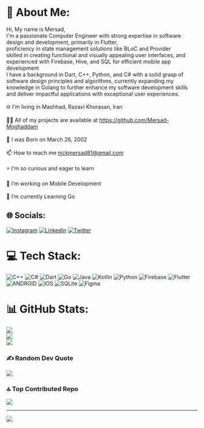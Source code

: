 # 💫 About Me:
Hi, My name is Mersad, <br>I'm a passionate Computer Engineer with strong expertise in software design and development, primarily in Flutter,<br>proficiency in state management solutions like BLoC and Provider<br> skilled in creating functional and visually appealing user interfaces, and experienced with Firebase, Hive, and SQL for efficient mobile app development<br>I have a background in Dart, C++, Python, and C# with a solid grasp of software design principles and algorithms, currently expanding my knowledge in Golang to further enhance my software development skills and deliver impactful applications with exceptional user experiences.<br><br>🌐 I'm living in Mashhad, Razavi Khorasan, Iran<br><br>👨‍💻 All of my projects are available at https://github.com/Mersad-Moghaddam<br><br>🎂 I was Born on March 26, 2002<br><br>📫 How to reach me nickmersad81@gmail.com<br><br>⚡ I'm so curious and eager to learn<br><br>🔭 I’m  working on Mobile Development<br><br>🌱 I’m currently Learning  Go <br>


## 🌐 Socials:
[![Instagram](https://img.shields.io/badge/Instagram-%23E4405F.svg?logo=Instagram&logoColor=white)](https://instagram.com/mersad.moghaddam) [![LinkedIn](https://img.shields.io/badge/LinkedIn-%230077B5.svg?logo=linkedin&logoColor=white)](https://linkedin.com/in/mersad-moghaddam) [![Twitter](https://img.shields.io/badge/Twitter-%231DA1F2.svg?logo=Twitter&logoColor=white)](https://twitter.com/mersadmoghaddam) 

# 💻 Tech Stack:
![C++](https://img.shields.io/badge/c++-%2300599C.svg?style=for-the-badge&logo=c%2B%2B&logoColor=white) ![C#](https://img.shields.io/badge/c%23-%23239120.svg?style=for-the-badge&logo=c-sharp&logoColor=white) ![Dart](https://img.shields.io/badge/dart-%230175C2.svg?style=for-the-badge&logo=dart&logoColor=white) ![Go](https://img.shields.io/badge/go-%2300ADD8.svg?style=for-the-badge&logo=go&logoColor=white) ![Java](https://img.shields.io/badge/java-%23ED8B00.svg?style=for-the-badge&logo=java&logoColor=white) ![Kotlin](https://img.shields.io/badge/kotlin-%230095D5.svg?style=for-the-badge&logo=kotlin&logoColor=white) ![Python](https://img.shields.io/badge/python-3670A0?style=for-the-badge&logo=python&logoColor=ffdd54) ![Firebase](https://img.shields.io/badge/firebase-%23039BE5.svg?style=for-the-badge&logo=firebase) ![Flutter](https://img.shields.io/badge/Flutter-%2302569B.svg?style=for-the-badge&logo=Flutter&logoColor=white) ![ANDROID](https://img.shields.io/badge/android-%2320232a.svg?style=for-the-badge&logo=android&logoColor=%a4c639) ![IOS](https://img.shields.io/badge/IOS-%2320232a.svg?style=for-the-badge&logo=apple&logoColor=white) ![SQLite](https://img.shields.io/badge/sqlite-%2307405e.svg?style=for-the-badge&logo=sqlite&logoColor=white) 	![Figma](https://img.shields.io/badge/figma-%23F24E1E.svg?style=for-the-badge&logo=figma&logoColor=white)
# 📊 GitHub Stats:
![](https://github-readme-stats.vercel.app/api?username=Mersad-Moghaddam&theme=swift&hide_border=false&include_all_commits=true&count_private=true)<br/>
![](https://github-readme-streak-stats.herokuapp.com/?user=Mersad-Moghaddam&theme=swift&hide_border=false)<br/>
![](https://github-readme-stats.vercel.app/api/top-langs/?username=Mersad-Moghaddam&theme=swift&hide_border=false&include_all_commits=true&count_private=true&layout=compact)

### ✍️ Random Dev Quote
![](https://quotes-github-readme.vercel.app/api?type=horizontal&theme=radical)

### 🔝 Top Contributed Repo
![](https://github-contributor-stats.vercel.app/api?username=Mersad-Moghaddam&limit=5&theme=dark&combine_all_yearly_contributions=true)

---
[![](https://visitcount.itsvg.in/api?id=Mersad-Moghaddam&icon=0&color=0)](https://visitcount.itsvg.in)

<!-- Proudly created with GPRM ( https://gprm.itsvg.in ) -->
